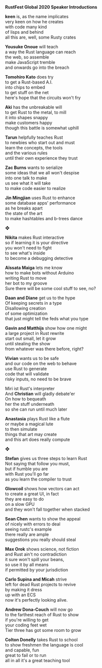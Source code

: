 **RustFest Global 2020 Speaker Introductions**

**keen** is, as the name implicates  
very keen on how he creates  
with code many kind  
of lisps and behind  
all this are, well, some Rusty crates

**Yousuke Onoue** will teach  
a way the Rust language can reach  
the web, so assemble  
make JavaScript tremble  
and onwards go into the breach

**Tomohiro Kato** does try  
to get a Rust-based A.I.  
into chips to embed  
to get stuff on the net  
here's hope that the circuits won't fry

**Aki** has the unbreakable will  
to get Rust to the metal, to mill  
it into shapes snappy  
make customers happy  
though this battle is somewhat uphill

**Tarun** helpfully teaches Rust  
to newbies who start out and must  
learn the concepts, the tools  
and the various rules  
until their own experience they trust

**Zac Burns** wants to serialize  
some ideas that we all won't despise  
into one talk to make  
us see what it will take  
to make code easier to realize

**Jin Mingjian** uses Rust to enhance  
some database apps' performance  
as he breaks apart  
the state of the art  
to make hashtables and b-trees dance

❖

**Nikita** makes Rust interactive  
so if learning it is your directive  
you won't need to fight  
to see what's inside  
to become a debugging detective

**Aïssata Maiga** lets me know  
how to make bots without Arduino  
writing Rust to move  
her bot to my groove  
Sure there will be some cool stuff to see, no?

**Daan and Diane** get us to the hype  
Of keeping secrets in a type  
Disallowing creation  
of some optimization  
that just might tell the feds what you type

**Gavin and Matthijs** show how one might  
a large project in Rust rewrite  
start out small, let it grow  
until stealing the show  
from whatever was there before, right?

**Vivian** wants us to be safe  
and our code on the web to behave  
use Rust to generate  
code that will validate  
risky inputs, no need to be brave

Miri ist Rust's interpreter  
And **Christian** will gladly debate'er  
On how to bequeath  
her the stuff underneath  
so she can run until much later

**Anastasia** plays Rust like a flute  
or maybe a magical lute  
to then simulate  
things that art may create  
and this art does really compute

❖

**Stefan** gives us three steps to learn Rust  
Not saying that follow you must,  
but if humble you are  
with Rust you'll go far  
as you learn the compiler to trust

**Glowcoil** shows how vectors can act  
to create a great UI, in fact  
they are easy to do  
on a slow GPU  
and they won't fall together when stacked

**Sean Chen** wants to show the appeal  
of nicely with errors to deal  
seeing rustc's example  
there really are ample  
suggestions you really should steal

**Max Orok** shows science, not fiction  
and Rust ain't no contradiction  
it sure won't spill your beans,  
so use it by all means  
if permitted by your jurisdiction

**Carlo Supina and Micah** strive  
left for dead Rust projects to revive  
by making it dress  
up with an ECS  
now it's perfectly looking alive.

**Andrew Dona-Couch** will now go  
to the farthest reach of Rust to show  
if you're willing to get  
your coding feet wet  
Tier three has got some room to grow

**Colton Donelly** takes Rust to school  
to show freshmen the language is cool  
and capable, fun  
great to fail or to run  
all in all it's a great teaching tool
